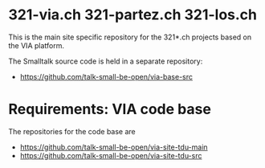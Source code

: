 # 321-via.ch 321-partez.ch 321-los.ch

This is the main site specific repository for the 321*.ch projects based on the VIA platform.

The Smalltalk source code is held in a separate repository:

* https://github.com/talk-small-be-open/via-base-src

# Requirements: VIA code base

The repositories for the code base are

* https://github.com/talk-small-be-open/via-site-tdu-main
* https://github.com/talk-small-be-open/via-site-tdu-src
